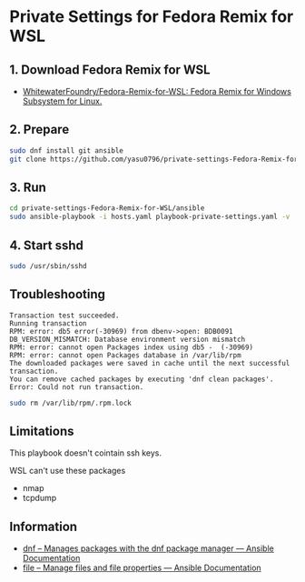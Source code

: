 # Private Settings for Fedora Remix for WSL

## 1. Download Fedora Remix for WSL

- [WhitewaterFoundry/Fedora-Remix-for-WSL: Fedora Remix for Windows Subsystem for Linux.](https://github.com/WhitewaterFoundry/Fedora-Remix-for-WSL)

## 2. Prepare

```bash
sudo dnf install git ansible
git clone https://github.com/yasu0796/private-settings-Fedora-Remix-for-WSL.git
```

## 3. Run

```bash
cd private-settings-Fedora-Remix-for-WSL/ansible
sudo ansible-playbook -i hosts.yaml playbook-private-settings.yaml -v
```

## 4. Start sshd

```bash
sudo /usr/sbin/sshd
```

## Troubleshooting

```
Transaction test succeeded.
Running transaction
RPM: error: db5 error(-30969) from dbenv->open: BDB0091 DB_VERSION_MISMATCH: Database environment version mismatch
RPM: error: cannot open Packages index using db5 -  (-30969)
RPM: error: cannot open Packages database in /var/lib/rpm
The downloaded packages were saved in cache until the next successful transaction.
You can remove cached packages by executing 'dnf clean packages'.
Error: Could not run transaction.
```

```bash
sudo rm /var/lib/rpm/.rpm.lock
```

## Limitations

This playbook doesn't cointain ssh keys.

WSL can't use these packages

- nmap
- tcpdump

## Information

- [dnf – Manages packages with the dnf package manager — Ansible Documentation](https://docs.ansible.com/ansible/latest/modules/dnf_module.html)
- [file – Manage files and file properties — Ansible Documentation](
https://docs.ansible.com/ansible/latest/modules/file_module.html)
